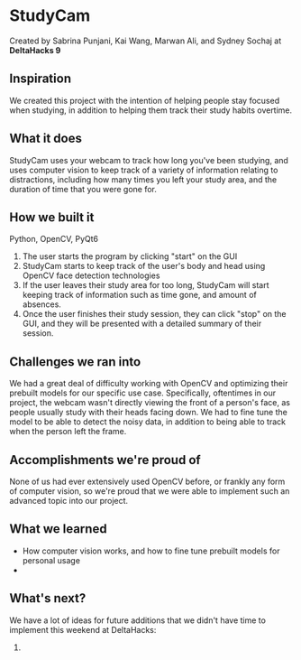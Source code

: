 # StudyCam

Created by Sabrina Punjani, Kai Wang, Marwan Ali, and Sydney Sochaj at **DeltaHacks 9**

## Inspiration

We created this project with the intention of helping people stay focused when studying, in addition to helping them track their study habits overtime.

## What it does

StudyCam uses your webcam to track how long you've been studying, and uses computer vision to keep track of a variety of information relating to distractions, including how many times you left your study area, and the duration of time that you were gone for.

## How we built it

Python, OpenCV, PyQt6

1. The user starts the program by clicking "start" on the GUI
2. StudyCam starts to keep track of the user's body and head using OpenCV face detection technologies
3. If the user leaves their study area for too long, StudyCam will start keeping track of information such as time gone, and amount of absences.
4. Once the user finishes their study session, they can click "stop" on the GUI, and they will be presented with a detailed summary of their session.

## Challenges we ran into

We had a great deal of difficulty working with OpenCV and optimizing their prebuilt models for our specific use case. Specifically, oftentimes in our project, the webcam wasn't directly viewing the front of a person's face, as people usually study with their heads facing down. We had to fine tune the model to be able to detect the noisy data, in addition to being able to track when the person left the frame.

## Accomplishments we're proud of

None of us had ever extensively used OpenCV before, or frankly any form of computer vision, so we're proud that we were able to implement such an advanced topic into our project.

## What we learned

- How computer vision works, and how to fine tune prebuilt models for personal usage
-

## What's next?

We have a lot of ideas for future additions that we didn't have time to implement this weekend at DeltaHacks:

1.
